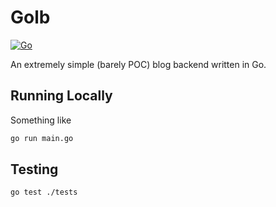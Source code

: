 # Golb

[![Go](https://github.com/r-cha/golb/actions/workflows/go.yml/badge.svg?branch=main)](https://github.com/r-cha/golb/actions/workflows/go.yml)

An extremely simple (barely POC) blog backend written in Go.

## Running Locally

Something like 

```sh
go run main.go
```

## Testing

```sh
go test ./tests
```
